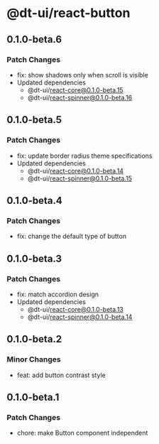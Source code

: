 # @dt-ui/react-button

## 0.1.0-beta.6

### Patch Changes

- fix: show shadows only when scroll is visible
- Updated dependencies
  - @dt-ui/react-core@0.1.0-beta.15
  - @dt-ui/react-spinner@0.1.0-beta.16

## 0.1.0-beta.5

### Patch Changes

- fix: update border radius theme specifications
- Updated dependencies
  - @dt-ui/react-core@0.1.0-beta.14
  - @dt-ui/react-spinner@0.1.0-beta.15

## 0.1.0-beta.4

### Patch Changes

- fix: change the default type of button

## 0.1.0-beta.3

### Patch Changes

- fix: match accordion design
- Updated dependencies
  - @dt-ui/react-core@0.1.0-beta.13
  - @dt-ui/react-spinner@0.1.0-beta.14

## 0.1.0-beta.2

### Minor Changes

- feat: add button contrast style

## 0.1.0-beta.1

### Patch Changes

- chore: make Button component independent
